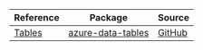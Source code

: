 | Reference | Package | Source |
|---|---|---|
|[Tables](data-tables-readme.md)|[azure-data-tables](https://pypi.org/project/azure-data-tables)|[GitHub](https://github.com/Azure/azure-sdk-for-python/blob/main/sdk/tables/azure-data-tables)|
